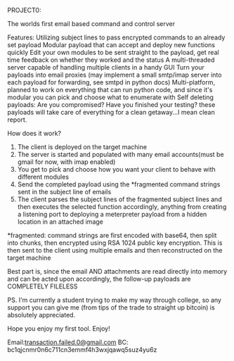 PROJECT0:

The worlds first email based command and control server

Features:
Utilizing subject lines to pass encrypted commands to an already set payload
Modular payload that can accept and deploy new functions quickly
Edit your own modules to be sent straight to the payload, get real time feedback on whether they worked and the status
A multi-threaded server capable of handling multiple clients in a handy GUI
Turn your payloads into email proxies (may implement a small smtp/imap server into each payload for forwarding, see smtpd in python docs)
Multi-platform, planned to work on everything that can run python code, and since it's modular you can pick and choose what to enumerate with
Self deleting payloads: Are you compromised? Have you finished your testing? these payloads will take care of everything for a clean getaway...I mean clean report.


How does it work?
1. The client is deployed on the target machine
2. The server is started and populated with many email accounts(must be gmail for now, with imap enabled)
3. You get to pick and choose how you want your client to behave with different modules
4. Send the completed payload using the *fragmented command strings sent in the subject line of emails
5. The client parses the subject lines of the fragmented subject lines and then executes the selected function accordingly, anything from creating a listening
port to deploying a meterpreter payload from a hidden location in an attached image

*fragmented: command strings are first encoded with base64, then split into chunks, then encrypted using RSA 1024 public key encryption. This is then sent to the client using multiple emails and then reconstructed on the target machine

Best part is, since the email AND attachments are read directly into memory and can be acted upon accordingly, the follow-up payloads are COMPLETELY FILELESS


PS. I'm currently a student trying to make my way through college, so any support you can give me (from tips of the trade to straight up bitcoin) is absolutely appreciated.

Hope you enjoy my first tool. Enjoy!

Email:transaction.failed.0@gmail.com
BC: bc1qjcnmr0n6c711cn3emmf4h3wxjqawq5suz4yu6z
